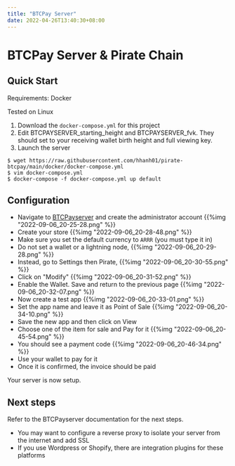 ```yaml
---
title: "BTCPay Server"
date: 2022-04-26T13:40:30+08:00
---
```


# BTCPay Server & Pirate Chain


## Quick Start

Requirements: Docker

Tested on Linux

1. Download the `docker-compose.yml` for this project
2. Edit BTCPAYSERVER_starting_height and BTCPAYSERVER_fvk. They
should set to your receiving wallet birth height and full viewing key.
3. Launch the server

```
$ wget https://raw.githubusercontent.com/hhanh01/pirate-btcpay/main/docker/docker-compose.yml
$ vim docker-compose.yml
$ docker-compose -f docker-compose.yml up default
```

## Configuration

- Navigate to [BTCPayserver](http://localhost:14142)
and create the administrator account
{{%img "2022-09-06_20-25-28.png" %}}
- Create your store
{{%img "2022-09-06_20-28-48.png" %}}
- Make sure you set the default currency to `ARRR`
(you must type it in)
- Do not set a wallet or a lightning node,
{{%img "2022-09-06_20-29-28.png" %}}
- Instead, go to Settings then Pirate,
{{%img "2022-09-06_20-30-55.png" %}}
- Click on "Modify"
{{%img "2022-09-06_20-31-52.png" %}}
- Enable the Wallet. Save and return to the previous page
{{%img "2022-09-06_20-32-07.png" %}}
- Now create a test app
{{%img "2022-09-06_20-33-01.png" %}}
- Set the app name and leave it as Point of Sale
{{%img "2022-09-06_20-34-10.png" %}}
- Save the new app and then click on View
- Choose one of the item for sale and Pay for it
{{%img "2022-09-06_20-45-54.png" %}}
- You should see a payment code
{{%img "2022-09-06_20-46-34.png" %}}
- Use your wallet to pay for it
- Once it is confirmed, the invoice should be paid

Your server is now setup.

## Next steps

Refer to the BTCPayserver documentation for the next steps.

- You may want to configure a reverse proxy to isolate your server
from the internet and add SSL
- If you use Wordpress or Shopify, there are integration
plugins for these platforms
